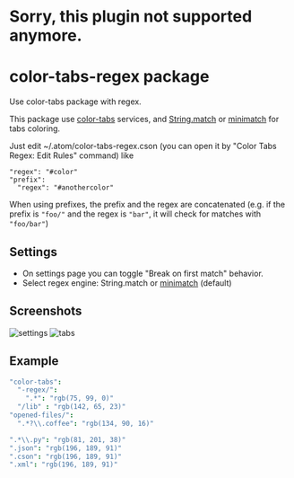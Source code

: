 # Sorry, this plugin not supported anymore.

# color-tabs-regex package

Use color-tabs package with regex.

This package use [color-tabs](https://github.com/paulpflug/color-tabs) services, and [String.match](https://developer.mozilla.org/en-US/docs/Web/JavaScript/Reference/Global_Objects/String/match) or [minimatch](https://github.com/isaacs/minimatch) for tabs coloring.

Just edit ~/.atom/color-tabs-regex.cson (you can open it by "Color Tabs Regex: Edit Rules" command) like

```
"regex": "#color"
"prefix":
  "regex": "#anothercolor"
```

When using prefixes, the prefix and the regex are concatenated (e.g. if the prefix is `"foo/"` and the regex is `"bar"`, it will check for matches with `"foo/bar"`)

## Settings

* On settings page you can toggle "Break on first match" behavior.
* Select regex engine: String.match or [minimatch](https://github.com/isaacs/minimatch) (default)

## Screenshots

![settings](https://cloud.githubusercontent.com/assets/426007/8528492/f276ad2c-241b-11e5-8a72-7102cadef775.png)
![tabs](https://cloud.githubusercontent.com/assets/426007/8528501/f45f3a50-241b-11e5-8a93-9ebf27e33429.png)

## Example

```cson
"color-tabs":
  "-regex/":
    ".*": "rgb(75, 99, 0)"
  "/lib" : "rgb(142, 65, 23)"
"opened-files/":
  ".*?\\.coffee": "rgb(134, 90, 16)"

".*\\.py": "rgb(81, 201, 38)"
".json": "rgb(196, 189, 91)"
".cson": "rgb(196, 189, 91)"
".xml": "rgb(196, 189, 91)"
```
